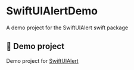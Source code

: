 # SwiftUIAlertDemo
A demo project for the SwiftUIAlert swift package

## 🧰 Demo project
Demo project for [SwiftUIAlert](https://github.com/xxZap/SwiftUIAlert/tree/main)
